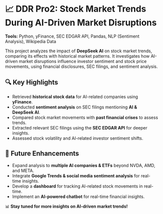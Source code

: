 # 📈 DDR Pro2: Stock Market Trends During AI-Driven Market Disruptions  

**Tools:** Python, yFinance, SEC EDGAR API, Pandas, NLP (Sentiment Analysis), Wikipedia Data  

This project analyzes the impact of **DeepSeek AI** on stock market trends, comparing its effects with historical market patterns. It investigates how AI-driven market disruptions influence investor sentiment and stock price movements, using financial disclosures, SEC filings, and sentiment analysis.  

## 🔍 Key Highlights  
- Retrieved **historical stock data** for AI-related companies using **yFinance**.  
- Conducted **sentiment analysis** on SEC filings mentioning **AI & DeepSeek AI**.  
- Compared stock market movements with **past financial crises** to assess trends.  
- Extracted relevant SEC filings using the **SEC EDGAR API** for deeper insights.  
- Assessed stock volatility and AI-related investor sentiment shifts.  

## 🚀 Future Enhancements  
- Expand analysis to **multiple AI companies & ETFs** beyond NVDA, AMD, and META.  
- Integrate **Google Trends & social media sentiment analysis** for real-time insights.  
- Develop a **dashboard** for tracking AI-related stock movements in real-time.  
- Implement an **AI-powered chatbot** for real-time financial insights.  

📊 **Stay tuned for more insights on AI-driven market trends!**  
